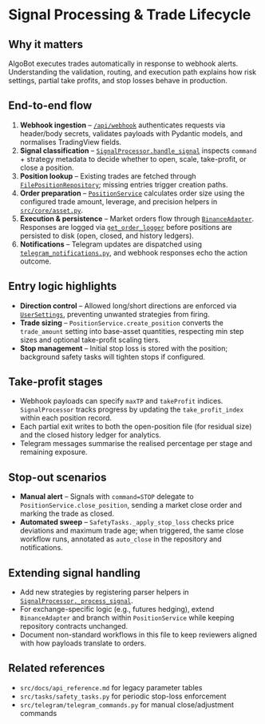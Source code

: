 # Signal Processing & Trade Lifecycle

## Why it matters
AlgoBot executes trades automatically in response to webhook alerts. Understanding the validation, routing, and execution path explains how risk settings, partial take profits, and stop losses behave in production.

## End-to-end flow
1. **Webhook ingestion** – [`/api/webhook`](../src/api/webhook.py) authenticates requests via header/body secrets, validates payloads with Pydantic models, and normalises TradingView fields.
2. **Signal classification** – [`SignalProcessor.handle_signal`](../src/services/signal_processor.py) inspects `command` + strategy metadata to decide whether to open, scale, take-profit, or close a position.
3. **Position lookup** – Existing trades are fetched through [`FilePositionRepository`](../src/repositories/file_position_repository.py); missing entries trigger creation paths.
4. **Order preparation** – [`PositionService`](../src/services/position_service.py) calculates order size using the configured trade amount, leverage, and precision helpers in [`src/core/asset.py`](../src/core/asset.py).
5. **Execution & persistence** – Market orders flow through [`BinanceAdapter`](../src/adapters/binance_adapter.py). Responses are logged via [`get_order_logger`](../src/core/logging_config.py) before positions are persisted to disk (open, closed, and history ledgers).
6. **Notifications** – Telegram updates are dispatched using [`telegram_notifications.py`](../src/telegram/telegram_notifications.py), and webhook responses echo the action outcome.

## Entry logic highlights
- **Direction control** – Allowed long/short directions are enforced via [`UserSettings`](../src/core/user_settings.py), preventing unwanted strategies from firing.
- **Trade sizing** – `PositionService.create_position` converts the `trade_amount` setting into base-asset quantities, respecting min step sizes and optional take-profit scaling tiers.
- **Stop management** – Initial stop loss is stored with the position; background safety tasks will tighten stops if configured.

## Take-profit stages
- Webhook payloads can specify `maxTP` and `takeProfit` indices. `SignalProcessor` tracks progress by updating the `take_profit_index` within each position record.
- Each partial exit writes to both the open-position file (for residual size) and the closed history ledger for analytics.
- Telegram messages summarise the realised percentage per stage and remaining exposure.

## Stop-out scenarios
- **Manual alert** – Signals with `command=STOP` delegate to `PositionService.close_position`, sending a market close order and marking the trade as closed.
- **Automated sweep** – `SafetyTasks._apply_stop_loss` checks price deviations and maximum trade age; when triggered, the same close workflow runs, annotated as `auto_close` in the repository and notifications.

## Extending signal handling
- Add new strategies by registering parser helpers in [`SignalProcessor._process_signal`](../src/services/signal_processor.py).
- For exchange-specific logic (e.g., futures hedging), extend `BinanceAdapter` and branch within `PositionService` while keeping repository contracts unchanged.
- Document non-standard workflows in this file to keep reviewers aligned with how payloads translate to orders.

## Related references
- `src/docs/api_reference.md` for legacy parameter tables
- `src/tasks/safety_tasks.py` for periodic stop-loss enforcement
- `src/telegram/telegram_commands.py` for manual close/adjustment commands